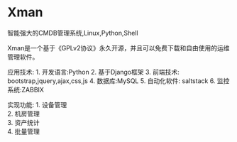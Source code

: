 # Xman
智能强大的CMDB管理系统,Linux,Python,Shell

Xman是一个基于《GPLv2协议》永久开源，并且可以免费下载和自由使用的运维管理软件。

应用技术:
	1. 开发语言:Python
	2. 基于Django框架
	3. 前端技术: bootstrap,jquery,ajax,css,js
	4. 数据库:MySQL
	5. 自动化软件: saltstack
	6. 监控系统:ZABBIX

实现功能:
	1. 设备管理<br/>
	2. 机房管理<br/>
	3. 资产统计<br/>
	4. 批量管理

